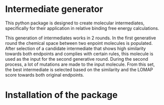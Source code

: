 # Intermediate generator
This python package is designed to create molecular intermediates, specifically for their application in relative binding free energy calculations.

This generation of intermediates works in 2 rounds. In the first generative round the chemical space between two enpoint molecules is populated. After selection of a candidate intermediate that shows high similarity towards both endpoints and complies with certain rules, this molecule is used as the input for the second generative round. During the second process, a lot of mutations are made to the input molecule. From this set, the best intermediate is selected based on the similarity and the LOMAP score towards both original endpoints. 

# Installation of the package
